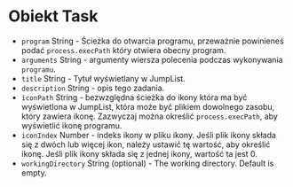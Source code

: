 # Obiekt Task

* `program` String - Ścieżka do otwarcia programu, przeważnie powinieneś podać `process.execPath` który otwiera obecny program.
* `arguments` String - argumenty wiersza polecenia podczas wykonywania `programu`.
* `title` String - Tytuł wyświetlany w JumpList.
* `description` String - opis tego zadania.
* `iconPath` String - bezwzględna ścieżka do ikony która ma być wyświetlona w JumpList, która może być plikiem dowolnego zasobu, który zawiera ikonę. Zazwyczaj można określić `process.execPath`, aby wyświetlić ikonę programu.
* `iconIndex` Number - indeks ikony w pliku ikony. Jeśli plik ikony składa się z dwóch lub więcej ikon, należy ustawić tę wartość, aby określić ikonę. Jeśli plik ikony składa się z jednej ikony, wartość ta jest 0.
* `workingDirectory` String (optional) - The working directory. Default is empty.
